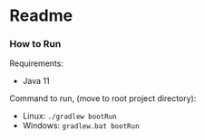 # Readme

### How to Run
Requirements:
* Java 11

Command to run, (move to root project directory):
* Linux: `./gradlew bootRun`
* Windows: `gradlew.bat bootRun`

